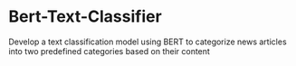 # Bert-Text-Classifier
Develop a text classification model using BERT to categorize news articles into two predefined categories based on their content
